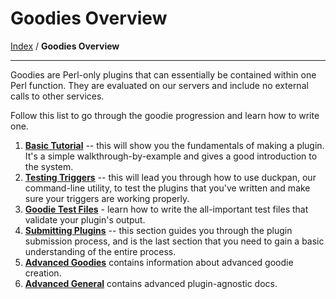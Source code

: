 # Goodies Overview
[Index](https://github.com/duckduckgo/duckduckgo#index) / **Goodies Overview**

---

Goodies are Perl-only plugins that can essentially be contained within one Perl function. They are evaluated on our servers and include no external calls to other services.

Follow this list to go through the goodie progression and learn how to write one.

1. **[Basic Tutorial](general.md#basic-tutorial)** -- this will show you the fundamentals of making a plugin. It's a simple walkthrough-by-example and gives a good introduction to the system.
2. **[Testing Triggers](testing.md#testing-triggers)** -- this will lead you through how to use duckpan, our command-line utility, to test the plugins that you've written and make sure your triggers are working properly.
3. **[Goodie Test Files](testing.md#goodie-test-files)** - learn how to write the all-important test files that validate your plugin's output.
4. **[Submitting Plugins](general.md#submitting-plugins)** -- this section guides you through the plugin submission process, and is the last section that you need to gain a basic understanding of the entire process.
5. **[Advanced Goodies](https://github.com/duckduckgo/zeroclickinfo-goodies#advanced-goodies)** contains information about advanced goodie creation.
6. **[Advanced General](advanced.md)** contains advanced plugin-agnostic docs.
